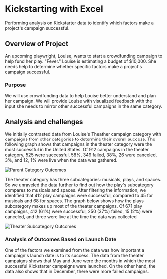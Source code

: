 # Kickstarting with Excel
Performing analysis on Kickstarter data to identify which factors make a project's campaign successful.
## Overview of Project
An upcoming playwright, Louise, wants to start a crowdfunding campaign to help fund her play. "Fever." Louise is estimating a budget of $10,000. She needs help to determine whether specific factors make a project's campaign successful.
### Purpose
We will use crowdfunding data to help Louise better understand and plan her campaign. We will provide Louise with visualized feedback with the input she needs to mirror other successful campaigns in the same category.
## Analysis and challenges
We initially contrasted data from Louise's Theather campaign category with campaigns from other categories to determine their overall success. The following graph shows that campaigns in the theater category were the most successful in the United States. Of 912 campaigns in the theater category, 525 were successful, 58%, 349 failed, 38%, 26 were canceled, 3%, and 12, 1% were live when the data was gathered. 


![Parent Category Outcomes](https://user-images.githubusercontent.com/117063056/209300926-c58d97c1-b52a-4517-a76e-360fd4a628e5.png)

The theater category has three subcategories: musicals, plays, and spaces. So we unraveled the data further to find out how the play's subcategory compares to musicals and spaces. After filtering the information, we identified that 412 play campaigns were successful, compared to 45 for musicals and 68 for spaces. The graph below shows how the plays subcategory makes up most of the theater campaigns. Of 671 play campaigns, 412 (61%) were successful, 250 (37%) failed, 15 (2%) were canceled, and three were live at the time the data was collected

![Theater Subcategory Outcomes](https://user-images.githubusercontent.com/117063056/209304086-6d1cc394-f09e-4953-ae11-fdee11fe1884.png)
### Analysis of Outcomes Based on Launch Date
One of the factors we examined from the data was how important a campaign's launch date is to its success. The data from the theater campaigns shows that May and June were the months in which the most successful Kickstarter campaigns were launched. On the other hand, the data also shows that in December, there were more failed campaigns.


